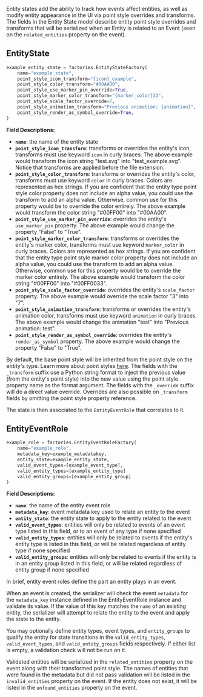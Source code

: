 Entity states add the ability to track how events affect entities, as well as modify 
entity appearance in the UI via point style overrides and transforms. The fields in the 
Entity State model describe entity point style overrides and transforms that will be 
serialized when an Entity is related to an Event (seen on the `related_entities` 
property on the event).

## EntityState
``` python
example_entity_state = factories.EntityStateFactory(
    name="example_state",
    point_style_icon_transform="{icon}_example",
    point_style_color_transform="#00AA00",
    point_style_use_marker_pin_override=True,
    point_style_marker_color_transform="{marker_color}33",
    point_style_scale_factor_override=7,
    point_style_animation_transform="Previous animation: {animation}",
    point_style_render_as_symbol_override=True,
)
```

**Field Descriptions:**

- **`name`**: the name of the entity state
- **`point_style_icon_transform`**: transforms or overrides the entity's icon, 
transforms must use keyword `icon` in curly braces. The above example would transform 
the icon string "test.svg" into "test_example.svg". Notice that transforms are applied 
before the file extension.
- **`point_style_color_transform`**: transforms or overrides the entity's color, 
transforms must use keyword `color` in curly braces. Colors are represented as hex 
strings. If you are confident that the entity type point style color property does not 
include an alpha value, you could use the transform to add an alpha value. Otherwise, 
common use for this property would be to override the color entirely. The above example 
would transform the color string "#00FF00" into "#00AA00".
- **`point_style_use_marker_pin_override`**: overrides the entity's `use_marker_pin` 
property. The above example would change the property "False" to "True".
- **`point_style_marker_color_transform`**: transforms or overrides the entity's marker 
color, transforms must use keyword `marker_color` in curly braces. Colors are 
represented as hex strings. If you are confident that the entity type point style 
marker color property does not include an alpha value, you could use the transform to 
add an alpha value. Otherwise, common use for this property would be to override the 
marker color entirely. The above example would transform the color string "#00FF00" 
into "#00FF0033".
- **`point_style_scale_factor_override`**: overrides the entity's `scale_factor` 
property. The above example would override the scale factor "3" into "7".
- **`point_style_animation_transform`**: transforms or overrides the entity's animation 
color, transforms must use keyword `animation` in curly braces. The above example would 
change the animation "test" into "Previous animation: test".
- **`point_style_render_as_symbol_override`**: overrides the entity's `render_as_symbol` 
property. The above example would change the property "False" to "True".

By default, the base point style will be inherited from the point style on the entity's 
type. Learn more about point styles [here](basic_config.md#marker-styles). The fields 
with the `_transform` suffix use a Python string format to inject the previous value 
(from the entity's point style) into the new value using the point style property name 
as the format argument. The fields with the `_override` suffix will do a direct value 
override. Overrides are also possible on `_transform` fields by omitting the point 
style property reference.

The state is then associated to the `EntityEventRole` that correlates to it. 

## EntityEventRole
``` python
example_role = factories.EntityEventRoleFactory(
    name="example_role", 
    metadata_key=example_metadatakey,
    entity_state=example_entity_state,
    valid_event_types=[example_event_type],
    valid_entity_types=[example_entity_type]
    valid_entity_groups=[example_entity_group]
)
```

**Field Descriptions:**

- **`name`**: the name of the entity event role
- **`metadata_key`**: event metadata key used to relate an entity to the event
- **`entity_state`**: the entity state to apply to the entity related to the event
- **`valid_event_types`**: entities will only be related to events of an event type 
listed in this field, or to an event of any type if none specified
- **`valid_entity_types`**: entities will only be related to events if the entity's 
entity type is listed in this field, or will be related regardless of entity type if 
none specified
- **`valid_entity_groups`**: entities will only be related to events if the entity is in 
an entity group listed in this field, or will be related regardless of entity group if 
none specified

In brief, entity event roles define the part an entity plays in an event. 

When an event is created, the serializer will check the event `metadata` for the 
`metadata_key` instance defined in the EntityEventRole instance and validate its value. If the 
value of this key matches the `name` of an existing entity, the serializer will attempt 
to relate the entity to the event and apply the state to the entity. 

You may optionally define entity types, event types, and `entity_groups` to qualify the 
entity for state transitions in the `valid_entity_types`, `valid_event_types`, and 
`valid_entity_groups` fields respectively. If either list is empty, a validation check 
will not be run on it. 

Validated entities will be serialized in the `related_entities` property on the event 
along with their transformed point style. The names of entities that were found in the 
metadata but did not pass validation will be listed in the `invalid_entities` property 
on the event. If the entity does not exist, it will be listed in the `unfound_entities` 
property on the event.